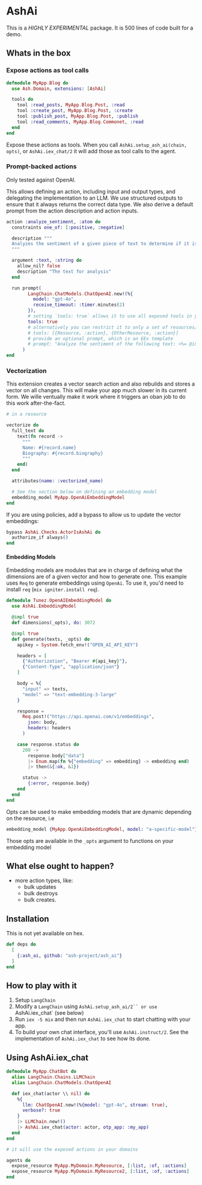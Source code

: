 # AshAi

This is a _HIGHLY EXPERIMENTAL_ package. It is 500 lines of code built for a demo.

## Whats in the box

### Expose actions as tool calls

```elixir
defmodule MyApp.Blog do
  use Ash.Domain, extensions: [AshAi]

  tools do
    tool :read_posts, MyApp.Blog.Post, :read
    tool :create_post, MyApp.Blog.Post, :create
    tool :publish_post, MyApp.Blog.Post, :publish
    tool :read_comments, MyApp.Blog.Commonet, :read
  end
end
```

Expose these actions as tools. When you call `AshAi.setup_ash_ai(chain, opts)`, or `AshAi.iex_chat/2` 
it will add those as tool calls to the agent.

### Prompt-backed actions

Only tested against OpenAI.

This allows defining an action, including input and output types, and delegating the
implementation to an LLM. We use structured outputs to ensure that it always returns
the correct data type. We also derive a default prompt from the action description and 
action inputs.

```elixir
action :analyze_sentiment, :atom do
  constraints one_of: [:positive, :negative]

  description """
  Analyzes the sentiment of a given piece of text to determine if it is overall positive or negative.
  """

  argument :text, :string do
    allow_nil? false
    description "The text for analysis"
  end

  run prompt(
        LangChain.ChatModels.ChatOpenAI.new!(%{
          model: "gpt-4o",
          receive_timeout: :timer.minutes(2)
        }),
        # setting `tools: true` allows it to use all exposed tools in your app
        tools: true 
        # alternatively you can restrict it to only a set of resources/actions
        # tools: [{Resource, :action}, {OtherResource, :action}]
        # provide an optional prompt, which is an EEx template
        # prompt: "Analyze the sentiment of the following text: <%= @input.arguments.description %>"
      )
end
```

### Vectorization

This extension creates a vector search action and also rebuilds and stores a vector on all changes.
This will make your app much slower in its current form. We wille ventually make it work where it triggers an oban
job to do this work after-the-fact.

```elixir
# in a resource

vectorize do
  full_text do
    text(fn record ->
      """
      Name: #{record.name}
      Biography: #{record.biography}
      """
    end)
  end

  attributes(name: :vectorized_name)

  # See the section below on defining an embedding model
  embedding_model MyApp.OpenAiEmbeddingModel
end
```

If you are using policies, add a bypass to allow us to update the vector embeddings:

```elixir
bypass AshAi.Checks.ActorIsAshAi do
  authorize_if always()
end
```

#### Embedding Models

Embedding models are modules that are in charge of defining what the dimensions
are of a given vector and how to generate one. This example uses `Req` to
generate embeddings using `OpenAi`. To use it, you'd need to install `req` 
(`mix igniter.install req`).

```elixir
defmodule Tunez.OpenAIEmbeddingModel do
  use AshAi.EmbeddingModel

  @impl true
  def dimensions(_opts), do: 3072

  @impl true
  def generate(texts, _opts) do
    apikey = System.fetch_env!("OPEN_AI_API_KEY")

    headers = [
      {"Authorization", "Bearer #{api_key}"},
      {"Content-Type", "application/json"}
    ]

    body = %{
      "input" => texts,
      "model" => "text-embedding-3-large"
    }

    response =
      Req.post!("https://api.openai.com/v1/embeddings",
        json: body,
        headers: headers
      )

    case response.status do
      200 ->
        response.body["data"]
        |> Enum.map(fn %{"embedding" => embedding} -> embedding end)
        |> then(&{:ok, &1})

      status ->
        {:error, response.body}
    end
  end
end
```

Opts can be used to make embedding models that are dynamic depending on the resource, i.e

```elixir
embedding_model {MyApp.OpenAiEmbeddingModel, model: "a-specific-model"}
```

Those opts are available in the `_opts` argument to functions on your embedding model


## What else ought to happen?

- more action types, like:
  - bulk updates
  - bulk destroys
  - bulk creates.

## Installation

This is not yet available on hex.

```elixir
def deps do
  [
    {:ash_ai, github: "ash-project/ash_ai"}
  ]
end
```

## How to play with it

1. Setup `LangChain`
2. Modify a `LangChain` using `AshAi.setup_ash_ai/2`` or use `AshAi.iex_chat` (see below)
2. Run `iex -S mix` and then run `AshAi.iex_chat` to start chatting with your app.
3. To build your own chat interface, you'll use `AshAi.instruct/2`. See the implementation
   of `AshAi.iex_chat` to see how its done.

## Using AshAi.iex_chat

```elixir
defmodule MyApp.ChatBot do
  alias LangChain.Chains.LLMChain
  alias LangChain.ChatModels.ChatOpenAI

  def iex_chat(actor \\ nil) do
    %{
      llm: ChatOpenAI.new!(%{model: "gpt-4o", stream: true),
      verbose?: true
    }
    |> LLMChain.new!()
    |> AshAi.iex_chat(actor: actor, otp_app: :my_app)
  end
end

# it will use the exposed actions in your domains

agents do
  expose_resource MyApp.MyDomain.MyResource, [:list, :of, :actions]
  expose_resource MyApp.MyDomain.MyResource2, [:list, :of, :actions]
end
```
